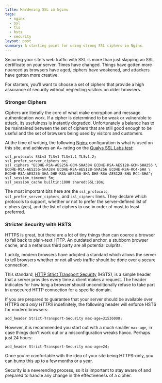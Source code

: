 ```yaml
---
title: Hardening SSL in Nginx
tags:
  - nginx
  - ssl
  - tls
  - hsts
  - security
layout: post
summary: A starting point for using strong SSL ciphers in Nginx.
---
```


Securing your site's web traffic with SSL is more than just slapping an SSL certificate on your server. Times have changed. Things have gotten more nuanced as browsers have aged, ciphers have weakened, and attackers have gotten more creative.

For starters, you'll want to choose a set of ciphers that provide a high assurance of security without neglecting visitors on older browsers.

<!-- e -->
<span id="more"></span>

### Stronger Ciphers

Ciphers are literally the core of what make encryption and message authentication work. If a cipher is determined to be weak or vulnerable to attack, its usefulness is instantly degraded. Unfortunately a balance has to be maintained between the set of ciphers that are still good enough to be useful and the set of browsers being used by visitors and customers.

At the time of writing, the following [Nginx](http://nginx.org/) configuration is what is used on this site, and achieves an A+ rating on the [Qualys SSL Labs test](https://www.ssllabs.com/ssltest/index.html):

~~~
ssl_protocols SSLv3 TLSv1 TLSv1.1 TLSv1.2;
ssl_prefer_server_ciphers on;
ssl_ciphers "ECDHE-RSA-AES256-GCM-SHA384 ECDHE-RSA-AES128-GCM-SHA256 \
ECDHE-RSA-AES256-SHA384 ECDHE-RSA-AES128-SHA256 ECDHE-RSA-RC4-SHA \
ECDHE-RSA-AES256-SHA DHE-RSA-AES256-SHA DHE-RSA-AES128-SHA RC4-SHA";
ssl_session_timeout 5m;
ssl_session_cache builtin:1000 shared:SSL:10m;
~~~

The most important bits here are the `ssl_protocols`, `ssl_prefer_server_ciphers`, and `ssl_ciphers` lines. They declare which protocols to support, whether or not to prefer the server-defined list of ciphers (yes), and the list of ciphers to use in order of most to least preferred.

### Stricter Security with HSTS

HTTPS is great, but there are a lot of tiny things than can coerce a browser to fall back to plain-text HTTP. An outdated anchor, a stubborn browser cache, and a nefarious third party are all potential culprits.

Luckily, modern browsers have adopted a standard which allows the server to tell browsers whether or not all web traffic should be done over a secure connection.

This standard, [HTTP Strict Transport Security](https://tools.ietf.org/html/rfc6797) (HSTS), is a simple header that a server provides every time a client makes a request. The header indicates for how long a browser should unconditionally refuse to take part in unsecured HTTP connection for a specific domain.

If you are prepared to guarantee that your server should be available over HTTPS *and only HTTPS* indefinitely, the following header will enforce HSTS for modern browsers:

~~~
add_header Strict-Transport-Security max-age=31536000;
~~~

However, it is recommended you start out with a much smaller `max-age`, in case things don't work out or a misconfiguration wreaks havoc. Perhaps just 24 hours:

~~~
add_header Strict-Transport-Security max-age=24;
~~~

Once you're comfortable with the idea of your site being HTTPS-only, you can bump this up to a few months or a year.

Security is a neverending process, so it is important to stay aware of and prepared to handle any change in the effectiveness of a cipher.
